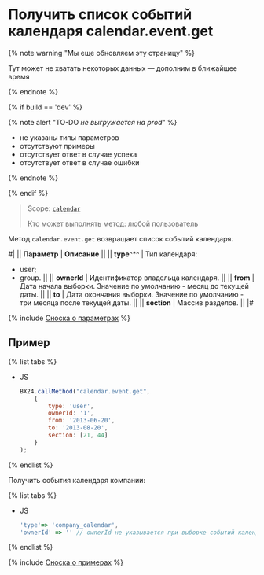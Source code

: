 # Получить список событий календаря calendar.event.get

{% note warning "Мы еще обновляем эту страницу" %}

Тут может не хватать некоторых данных — дополним в ближайшее время

{% endnote %}

{% if build == 'dev' %}

{% note alert "TO-DO _не выгружается на prod_" %}

- не указаны типы параметров
- отсутствуют примеры
- отсутствует ответ в случае успеха
- отсутствует ответ в случае ошибки

{% endnote %}

{% endif %}

> Scope: [`calendar`](../scopes/permissions.md)
>
> Кто может выполнять метод: любой пользователь

Метод `calendar.event.get` возвращает список событий календаря.

#|
|| **Параметр** | **Описание** ||
|| **type**^*^ | Тип календаря: 
- user; 
- group. ||
|| **ownerId** | Идентификатор владельца календаря. ||
|| **from** | Дата начала выборки. Значение по умолчанию - месяц до текущей даты. ||
|| **to** | Дата окончания выборки. Значение по умолчанию - три месяца после текущей даты. ||
|| **section** | Массив разделов. ||
|#

{% include [Сноска о параметрах](../../_includes/required.md) %}

## Пример

{% list tabs %}

- JS

    ```js
    BX24.callMethod("calendar.event.get",
        {
            type: 'user',
            ownerId: '1',
            from: '2013-06-20',
            to: '2013-08-20',
            section: [21, 44]
        }
    );
    ```

{% endlist %}

Получить события календаря компании:

{% list tabs %}

- JS

    ```js
    'type'=> 'company_calendar',
    'ownerId' => '' // ownerId не указывается при выборке событий календаря компании. Он пустой для всех событий такого типа.
    ```

{% endlist %}

{% include [Сноска о примерах](../../_includes/examples.md) %}
